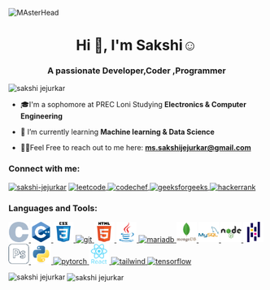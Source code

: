 ![MAsterHead](https://img.freepik.com/premium-photo/lofi-girl-study-mode-wearing-headphones-immersed-learning_940839-48.jpg)
<h1 align="center">Hi 👋, I'm Sakshi☺</h1>
<h3 align="center">A passionate Developer,Coder ,Programmer</h3>

<p align="left"> <img src="https://komarev.com/ghpvc/?username=sakshi-jejurkar&label=Profile%20views&color=0e75b6&style=flat" alt="sakshi jejurkar" /> </p>

- 🎓I'm a sophomore at PREC Loni Studying **Electronics & Computer Engineering**

- 🌱 I’m currently learning **Machine learning & Data Science**

- 👨‍💻Feel Free to reach out to me here: **ms.sakshijejurkar@gmail.com**

<h3 align="left">Connect with me:</h3>
<p align="left">
<a href="https://linkedin.com/in/sakshi-jejurkar" target="blank"><img align="center" src="https://raw.githubusercontent.com/rahuldkjain/github-profile-readme-generator/master/src/images/icons/Social/linked-in-alt.svg" alt="sakshi-jejurkar" height="30" width="40" /></a>
<a href="https://leetcode.com/u/Saku2004" target="_blank">
  <img align="center" src="https://raw.githubusercontent.com/rahuldkjain/github-profile-readme-generator/master/src/images/icons/Social/leetcode.svg" alt="leetcode" height="30" width="40" />
</a>
<a href="https://www.codechef.com/users/jejurkarsakshi" target="_blank">
  <img align="center" src="https://cdn.jsdelivr.net/npm/simple-icons@v3/icons/codechef.svg" alt="codechef" height="30" width="40" />
</a>
<a href="https://www.geeksforgeeks.org/user/sakshijejurkar/" target="_blank">
  <img align="center" src="https://upload.wikimedia.org/wikipedia/commons/4/43/GeeksforGeeks.svg" alt="geeksforgeeks" height="30" width="40" />
</a>
<a href="https://www.hackerrank.com/sakshijejurkar96" target="_blank">
  <img align="center" src="https://raw.githubusercontent.com/rahuldkjain/github-profile-readme-generator/master/src/images/icons/Social/hackerrank.svg" alt="hackerrank" height="30" width="40" />
</a>





</p>

<h3 align="left">Languages and Tools:</h3>
<p align="left"> <a href="https://www.cprogramming.com/" target="_blank" rel="noreferrer"> <img src="https://raw.githubusercontent.com/devicons/devicon/master/icons/c/c-original.svg" alt="c" width="40" height="40"/> </a> <a href="https://www.w3schools.com/cpp/" target="_blank" rel="noreferrer"> <img src="https://raw.githubusercontent.com/devicons/devicon/master/icons/cplusplus/cplusplus-original.svg" alt="cplusplus" width="40" height="40"/> </a> <a href="https://www.w3schools.com/css/" target="_blank" rel="noreferrer"> <img src="https://raw.githubusercontent.com/devicons/devicon/master/icons/css3/css3-original-wordmark.svg" alt="css3" width="40" height="40"/> </a> <a href="https://git-scm.com/" target="_blank" rel="noreferrer"> <img src="https://www.vectorlogo.zone/logos/git-scm/git-scm-icon.svg" alt="git" width="40" height="40"/> </a> <a href="https://www.w3.org/html/" target="_blank" rel="noreferrer"> <img src="https://raw.githubusercontent.com/devicons/devicon/master/icons/html5/html5-original-wordmark.svg" alt="html5" width="40" height="40"/> </a> <a href="https://www.java.com" target="_blank" rel="noreferrer"> <img src="https://raw.githubusercontent.com/devicons/devicon/master/icons/java/java-original.svg" alt="java" width="40" height="40"/> </a> <a href="https://mariadb.org/" target="_blank" rel="noreferrer"> <img src="https://www.vectorlogo.zone/logos/mariadb/mariadb-icon.svg" alt="mariadb" width="40" height="40"/> </a> <a href="https://www.mongodb.com/" target="_blank" rel="noreferrer"> <img src="https://raw.githubusercontent.com/devicons/devicon/master/icons/mongodb/mongodb-original-wordmark.svg" alt="mongodb" width="40" height="40"/> </a> <a href="https://www.mysql.com/" target="_blank" rel="noreferrer"> <img src="https://raw.githubusercontent.com/devicons/devicon/master/icons/mysql/mysql-original-wordmark.svg" alt="mysql" width="40" height="40"/> </a> <a href="https://nodejs.org" target="_blank" rel="noreferrer"> <img src="https://raw.githubusercontent.com/devicons/devicon/master/icons/nodejs/nodejs-original-wordmark.svg" alt="nodejs" width="40" height="40"/> </a> <a href="https://pandas.pydata.org/" target="_blank" rel="noreferrer"> <img src="https://raw.githubusercontent.com/devicons/devicon/2ae2a900d2f041da66e950e4d48052658d850630/icons/pandas/pandas-original.svg" alt="pandas" width="40" height="40"/> </a> <a href="https://www.photoshop.com/en" target="_blank" rel="noreferrer"> <img src="https://raw.githubusercontent.com/devicons/devicon/master/icons/photoshop/photoshop-line.svg" alt="photoshop" width="40" height="40"/> </a> <a href="https://www.python.org" target="_blank" rel="noreferrer"> <img src="https://raw.githubusercontent.com/devicons/devicon/master/icons/python/python-original.svg" alt="python" width="40" height="40"/> </a> <a href="https://pytorch.org/" target="_blank" rel="noreferrer"> <img src="https://www.vectorlogo.zone/logos/pytorch/pytorch-icon.svg" alt="pytorch" width="40" height="40"/> </a> <a href="https://reactjs.org/" target="_blank" rel="noreferrer"> <img src="https://raw.githubusercontent.com/devicons/devicon/master/icons/react/react-original-wordmark.svg" alt="react" width="40" height="40"/> </a> <a href="https://tailwindcss.com/" target="_blank" rel="noreferrer"> <img src="https://www.vectorlogo.zone/logos/tailwindcss/tailwindcss-icon.svg" alt="tailwind" width="40" height="40"/> </a> <a href="https://www.tensorflow.org" target="_blank" rel="noreferrer"> <img src="https://www.vectorlogo.zone/logos/tensorflow/tensorflow-icon.svg" alt="tensorflow" width="40" height="40"/> </a> </p>

<p><img align="left" src="https://github-readme-stats.vercel.app/api/top-langs?username=sakshi-jejurkar&show_icons=true&locale=en&layout=compact" alt="sakshi jejurkar" /></p>

<p>&nbsp;<img align="center" src="https://github-readme-stats.vercel.app/api?username=sakshi-jejurkar&show_icons=true&locale=en" alt="sakshi jejurkar" /></p>
